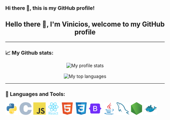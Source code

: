 ### Hi there 👋, this is my GitHub profile!

<h2 align="center">Hello there 👋, I'm Vinicios, welcome to my GitHub profile</h2>

***

### 📈 My Github stats:

<p align="center">
  <img src="https://github-readme-stats.vercel.app/api?username=Hay00&show_icons=true&theme=nord" alt="My profile stats" />
  <br />
  <br />
  <img src="https://github-readme-stats.vercel.app/api/top-langs/?username=Hay00&theme=nord&layout=compact&langs_count=15" alt="My top languages" />
</p>

***
### 🚀 Languages and Tools:

<p align="left">
<img src="https://raw.githubusercontent.com/devicons/devicon/master/icons/python/python-original.svg" alt="python" width="40" height="40"/>
<img src="https://raw.githubusercontent.com/devicons/devicon/master/icons/c/c-original.svg" alt="python" width="40" height="40"/>
<img src="https://raw.githubusercontent.com/devicons/devicon/master/icons/javascript/javascript-original.svg" alt="javascript" width="40" height="40" />
<img src="https://raw.githubusercontent.com/devicons/devicon/master/icons/react/react-original-wordmark.svg" alt="react" width="40" height="40" />
<img src="https://raw.githubusercontent.com/devicons/devicon/master/icons/html5/html5-original.svg" alt="css3" width="40" height="40" />
<img src="https://raw.githubusercontent.com/devicons/devicon/master/icons/css3/css3-original.svg" alt="css3" width="40" height="40" />
<img src="https://raw.githubusercontent.com/devicons/devicon/master/icons/bootstrap/bootstrap-plain.svg" alt="bootstrap" width="40" height="40" />
<img src="https://raw.githubusercontent.com/devicons/devicon/master/icons/java/java-original.svg" alt="java" width="40" height="40" />
<img src="https://raw.githubusercontent.com/devicons/devicon/master/icons/mysql/mysql-original.svg" alt="mysql" width="40" height="40" />
<img src="https://raw.githubusercontent.com/devicons/devicon/master/icons/nodejs/nodejs-original.svg" alt="nodejs" width="40" height="40" />
<img src="https://raw.githubusercontent.com/devicons/devicon/master/icons/docker/docker-original.svg" alt="Docker" width="40" height="40" />
</p>
<p>
  
